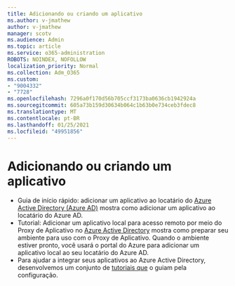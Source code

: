 ```yaml
---
title: Adicionando ou criando um aplicativo
ms.author: v-jmathew
author: v-jmathew
manager: scotv
ms.audience: Admin
ms.topic: article
ms.service: o365-administration
ROBOTS: NOINDEX, NOFOLLOW
localization_priority: Normal
ms.collection: Adm_O365
ms.custom:
- "9004332"
- "7728"
ms.openlocfilehash: 7296a0f170d56b705ccf3173ba0636cb1942924a
ms.sourcegitcommit: 605a73b159d30634b064c1b63b0e734ceb3fdec8
ms.translationtype: MT
ms.contentlocale: pt-BR
ms.lasthandoff: 01/25/2021
ms.locfileid: "49951856"
---
```

# <a name="adding-or-creating-an-application"></a>Adicionando ou criando um aplicativo

- Guia de início rápido: adicionar um aplicativo ao locatário do [Azure Active Directory (Azure AD)](https://docs.microsoft.com/azure/active-directory/manage-apps/add-application-portal) mostra como adicionar um aplicativo ao locatário do Azure AD.
- Tutorial: Adicionar um aplicativo local para acesso remoto por meio do Proxy de Aplicativo no [Azure Active Directory](https://docs.microsoft.com/azure/active-directory/manage-apps/application-proxy-add-on-premises-application) mostra como preparar seu ambiente para uso com o Proxy de Aplicativo. Quando o ambiente estiver pronto, você usará o portal do Azure para adicionar um aplicativo local ao seu locatário do Azure AD.
- Para ajudar a integrar seus aplicativos ao Azure Active Directory, desenvolvemos um conjunto de [tutoriais que](https://docs.microsoft.com/azure/active-directory/saas-apps/tutorial-list) o guiam pela configuração.
